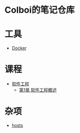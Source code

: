 # Colboi的笔记仓库
# 工具
- [Docker](/Docker)
# 课程
- [软件工程](/软件工程)
  - [第1章 软件工程概述](/软件工程/第1章%20软件工程概述)
# 杂项
- [hosts](/hosts)